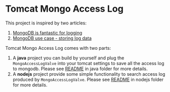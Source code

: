 Tomcat Mongo Access Log
=======================

This project is inspired by two articles:

1. [MongoDB is fantastic for logging](http://blog.mongodb.org/post/172254834/mongodb-is-fantastic-for-logging)
2. [MongoDB use case - storing log data](http://docs.mongodb.org/ecosystem/use-cases/storing-log-data/)


Tomcat Mongo Access Log comes with two parts:

1. A **java** project you can build by yourself and plug the ``MongoAccessLogValve`` into your tomcat settings to save all the access log to mongodb. Please see [README](java/README.md) in java folder for more details.
2. A **nodejs** project provide some simple functionality to search access log produced by ``MongoAccessLogValve``. Please see [README](nodejs/README.md) in nodejs folder for more details.

